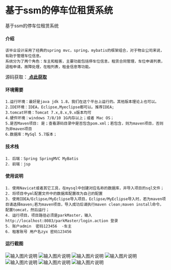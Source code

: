 # 基于ssm的停车位租赁系统
基于ssm的停车位租赁系统


#### 介绍
```
该毕业设计采用了经典的spring mvc，spring，mybatis的框架组合，对于物业公司来说，有助于管理车位信息。
系统分为了两个角色：车主和租客，主要功能包括停车位信息，租赁合同管理，车位申请列表，退租申请，故障处理，在租列表，租金信息等功能。
```

源码获取：[ **点此获取** ](http://www.shuyue.fun/?type=productinfo&id=144)

#### 环境需要
```
1.运行环境：最好是java jdk 1.8，我们在这个平台上运行的。其他版本理论上也可以。
2.IDE环境：IDEA，Eclipse,Myeclipse都可以。推荐IDEA;
3.tomcat环境：Tomcat 7.x,8.x,9.x版本均可
4.硬件环境：windows 7/8/10 1G内存以上；或者 Mac OS；
5.是否Maven项目: 是；查看源码目录中是否包含pom.xml；若包含，则为maven项目，否则为非maven项目 
6.数据库：MySql 5.7版本；
```

#### 技术栈
```
1. 后端：Spring SpringMVC MyBatis
2. 前端：jsp
```

#### 使用说明
```
1. 使用Navicat或者其它工具，在mysql中创建对应名称的数据库，并导入项目的sql文件；
2. 将项目中yml配置文件中的数据库配置改为自己的配置
3. 使用IDEA/Eclipse/MyEclipse导入项目，Eclipse/MyEclipse导入时，若为maven项目请选择maven;若为maven项目，导入成功后请执行maven clean;maven install命令，配置tomcat，然后运行；
4. 运行项目，项目路径必须是parkMaster，输入http://localhost:8083/parkMaster/login.action 登录
5. 账户admin  密码123456  -车主
6. 租客账号 用户名zyx 密码123456
```

#### 运行截图
![输入图片说明](https://images.gitee.com/uploads/images/2021/0307/204756_f47e925c_863230.png "屏幕截图.png")
![输入图片说明](https://images.gitee.com/uploads/images/2021/0307/204813_98d51ec1_863230.png "屏幕截图.png")
![输入图片说明](https://images.gitee.com/uploads/images/2021/0307/204825_36eb6fd2_863230.png "屏幕截图.png")
![输入图片说明](https://images.gitee.com/uploads/images/2021/0307/204837_35467046_863230.png "屏幕截图.png")
![输入图片说明](https://images.gitee.com/uploads/images/2021/0307/204852_124b8fe8_863230.png "屏幕截图.png")
![输入图片说明](https://images.gitee.com/uploads/images/2021/0307/204907_e0b545bf_863230.png "屏幕截图.png")
![输入图片说明](https://images.gitee.com/uploads/images/2021/0307/204922_2109a9cd_863230.png "屏幕截图.png")
